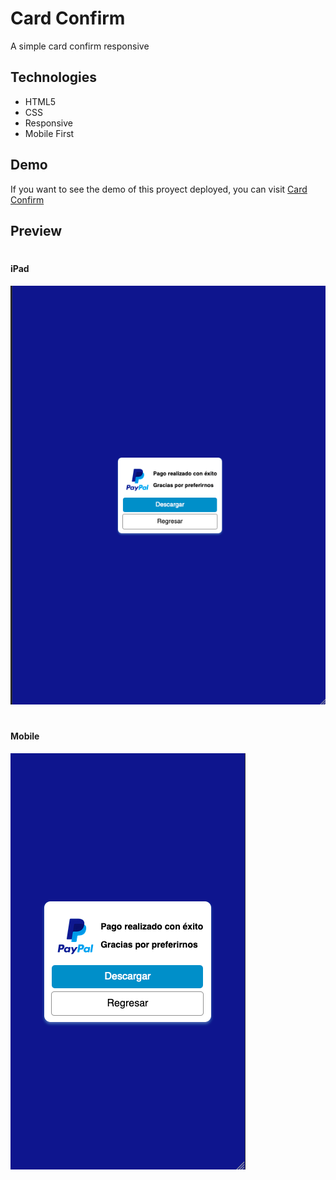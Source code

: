 # Card Confirm
A simple card confirm responsive

## Technologies
- HTML5
- CSS
- Responsive
- Mobile First


## Demo
If you want to see the demo of this proyect deployed, you can visit [Card Confirm](https://idev-pay-card-confirm-html-css.netlify.app/)

## Preview
#
#### iPad
![](./ipad.png)
#
#### Mobile
![](./mobile.png)
